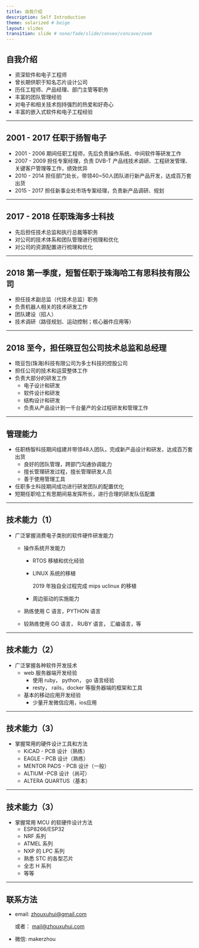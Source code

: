 ```yaml
---
title: 自我介绍
description: Self Introduction
theme: solarized # beige
layout: slides
transition: slide # none/fade/slide/convex/concave/zoom
---
```


## 自我介绍

- 资深软件和电子工程师
- 曾长期供职于知名芯片设计公司
- 历任工程师、产品经理、部门主管等职务
- 丰富的团队管理经验
- 对电子和相关技术抱持强烈的热爱和好奇心
- 丰富的嵌入式软件和电子工程经验

---

## 2001 - 2017 任职于扬智电子

- 2001 - 2006 期间任职工程师，先后负责操作系统、中间软件等研发工作
- 2007 - 2009 担任专案经理，负责 DVB-T 产品线技术调研、工程研发管理、关键客户管理等工作，绩效优异
- 2010 - 2014 担任部门处长，带领40~50人团队进行新产品开发，达成百万套出货
- 2015 - 2017 担任新事业处市场专案经理，负责新产品调研、规划

---

## 2017 - 2018 任职珠海多士科技

- 先后担任技术总监和执行总裁等职务
- 对公司的技术体系和团队管理进行梳理和优化
- 对公司的资源配置进行梳理和优化

---

## 2018 第一季度，短暂任职于珠海哈工有思科技有限公司

- 担任技术副总监（代技术总监）职务
- 负责机器人相关的技术研发工作
- 团队建设（招人）
- 技术调研（路径规划、运动控制；核心器件应用等）

---

## 2018 至今，担任晓豆包公司技术总监和总经理

- 晓豆包(珠海)科技有限公司为多士科技的控股公司
- 担任公司的技术和运营整体工作
- 负责大部分的研发工作
  - 电子设计和研发
  - 软件设计和研发
  - 结构设计和研发
  - 负责从产品设计到一千台量产的全过程研发和管理工作

---

## 管理能力

- 任职杨智科技期间组建并带领48人团队，完成新产品设计和研发，达成百万套出货
  - 良好的团队管理，跨部门沟通协调能力
  - 擅长管理研发过程，擅长管理研发人员
  - 善于使用管理工具
- 任职多士科技期间成功进行研发团队的配置优化
- 短期任职哈工有思期间易发挥所长，进行合理的研发队伍配置

---

## 技术能力（1）

- 广泛掌握消费电子类别的软件硬件研发能力
  - 操作系统开发能力
    - RTOS 移植和优化经验
    - LINUX 系统的移植
      
      2019 年独自全过程完成 mips uclinux 的移植
    - 周边驱动的实施能力

  - 熟练使用 C 语言，PYTHON 语言
  - 较熟练使用 GO 语言， RUBY 语言， 汇编语言，等

---

## 技术能力（2）

- 广泛掌握各种软件开发技术
  - web 服务器端开发经验
    - 使用 ruby， python， go 语言经验
    - resty， rails，docker 等服务器端的框架和工具
  - 基本的移动应用开发经验
    - 少量开发微信应用，ios应用

---

## 技术能力（3）

- 掌握常用的硬件设计工具和方法
  - KiCAD - PCB 设计（熟练）
  - EAGLE - PCB 设计（熟练）
  - MENTOR PADS - PCB 设计（一般）
  - ALTIUM -PCB 设计（尚可） 
  - ALTERA QUARTUS（基本）

---

## 技术能力（3）

- 掌握常用 MCU 的软硬件设计方法
  - ESP8266/ESP32
  - NRF 系列
  - ATMEL 系列
  - NXP 的 LPC 系列
  - 熟悉 STC 的各型芯片
  - 全志 H 系列
  - 等等

---

## 联系方法

- email: zhouxuhui@gmail.com

  或者： mail@zhouxuhui.com
- 微信:  makerzhou
